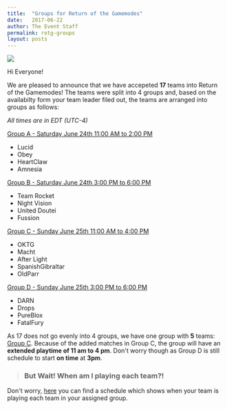 ```yaml
---
title:  "Groups for Return of the Gamemodes"
date:   2017-06-22
author: The Event Staff
permalink: rotg-groups
layout: posts
---
```

![](https://imgur.com/wF2Fmkh.png)

Hi Everyone!

We are pleased to announce that we have accepeted **17** teams into Return of the Gamemodes! The teams were split into 4 groups and, based on the availabilty form your team leader filed out, the teams are arranged into groups as follows:

_All times are in EDT (UTC-4)_

<u class="ul">Group A - Saturday June 24th 11:00 AM to 2:00 PM</u>
- Lucid
- Obey
- HeartClaw
- Amnesia

<u class="ul">Group B - Saturday June 24th 3:00 PM to 6:00 PM</u>
- Team Rocket
- Night Vision
- United Doutei
- Fussion

<u class="ul">Group C - Sunday June 25th 11:00 AM to 4:00 PM</u>
- OKTG
- Macht
- After Light
- SpanishGibraltar
- OldParr

<u class="ul">Group D - Sunday June 25th 3:00 PM to 6:00 PM</u>
- DARN
- Drops
- PureBlox
- FatalFury

As 17 does not go evenly into 4 groups, we have one group with **5** teams: <u class="ul">Group C</u>. Because of the added matches in Group C, the group will have an **extended playtime of 11 am to 4 pm**. Don't worry though as Group D is still schedule to start **on time** at **3pm**.

> ### But Wait! When am I playing each team?!

Don't worry, [here](https://docs.google.com/spreadsheets/d/19TIir7ybSLRXETtVZI5279hbpAzJd3cqkz0kNa-dvW0/edit?usp=sharing) you can find a schedule which shows when your team is playing each team in your assigned group.

